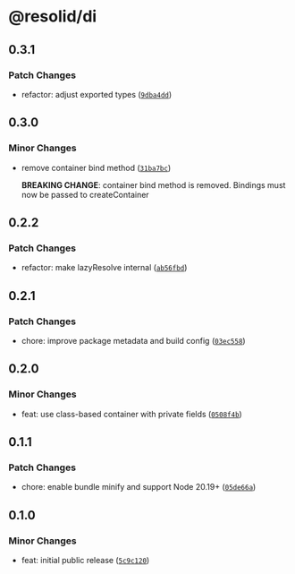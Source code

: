 # @resolid/di

## 0.3.1

### Patch Changes

- refactor: adjust exported types ([`9dba4dd`](https://github.com/resolid/framework/commit/9dba4ddb2664a9b652876ce8d55d81af73fb31c8))

## 0.3.0

### Minor Changes

- remove container bind method ([`31ba7bc`](https://github.com/resolid/framework/commit/31ba7bc487613fa11c524a871c11bad654b38976))

  **BREAKING CHANGE**: container bind method is removed. Bindings must now be passed to createContainer

## 0.2.2

### Patch Changes

- refactor: make lazyResolve internal ([`ab56fbd`](https://github.com/resolid/framework/commit/ab56fbd95526f0802f4e81f1a0c59e603fb59678))

## 0.2.1

### Patch Changes

- chore: improve package metadata and build config ([`03ec558`](https://github.com/resolid/framework/commit/03ec558fa8bad36f7f89f9d9056487bf3ea48893))

## 0.2.0

### Minor Changes

- feat: use class-based container with private fields ([`0508f4b`](https://github.com/resolid/framework/commit/0508f4b83283a9327bea7f239ebeaec57fd3dd9d))

## 0.1.1

### Patch Changes

- chore: enable bundle minify and support Node 20.19+ ([`05de66a`](https://github.com/resolid/framework/commit/05de66a50fb03a9fe43f45b78512491c8ec0cd56))

## 0.1.0

### Minor Changes

- feat: initial public release ([`5c9c120`](https://github.com/resolid/framework/commit/5c9c1204cec05313429dc06d8821dc07594a7c2f))
